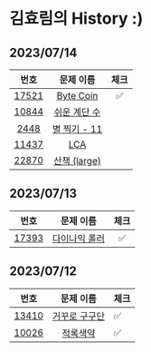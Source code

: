 # 김효림의 History :)

## 2023/07/14

|                       번호                       |                        문제 이름                        | 체크  | 
|:----------------------------------------------:|:---------------------------------------------------:|:---:|
| [17521](https://www.acmicpc.net/problem/17521) | [Byte Coin](https://www.acmicpc.net/problem/17521)  |  ✅  |
| [10844](https://www.acmicpc.net/problem/10844) |  [쉬운 계단 수](https://www.acmicpc.net/problem/10844)   |     |
|  [2448](https://www.acmicpc.net/problem/2448)  |  [별 찍기 - 11](https://www.acmicpc.net/problem/2448)  |     |
| [11437](https://www.acmicpc.net/problem/11437) |    [LCA](https://www.acmicpc.net/problem/11437)     |     |
| [22870](https://www.acmicpc.net/problem/22870) | [산책 (large)](https://www.acmicpc.net/problem/22870) |     |

## 2023/07/13

|                       번호                       |                      문제 이름                       | 체크  |
|:----------------------------------------------:|:------------------------------------------------:|:---:|
| [17393](https://www.acmicpc.net/problem/17393) | [다이나믹 롤러](https://www.acmicpc.net/problem/17393) |  ✅  |

## 2023/07/12

|                       번호                       |                      문제 이름                       | 체크  |
|:----------------------------------------------:|:------------------------------------------------:|-----|
| [13410](https://www.acmicpc.net/problem/13410) | [거꾸로 구구단](https://www.acmicpc.net/problem/13410) | ✅   |
| [10026](https://www.acmicpc.net/problem/10026) |  [적록색약](https://www.acmicpc.net/problem/10026)   | ✅   |
